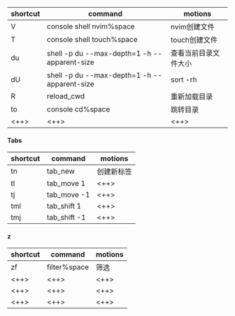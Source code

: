 | shortcut | command                                      | motions              |
|----------|----------------------------------------------|----------------------|
| V        | console shell nvim%space                     | nvim创建文件         |
| T        | console shell touch%space                    | touch创建文件        |
| du       | shell -p du --max-depth=1 -h --apparent-size | 查看当前目录文件大小 |
| dU       | shell -p du --max-depth=1 -h --apparent-size | sort -rh             | 排序查看当前目录大小 |
| R        | reload_cwd                                   | 重新加载目录         |
| to       | console cd%space                             | 跳转目录             |
| <++>     | <++>                                         | <++>                 |

#### Tabs
| shortcut | command      | motions    |
|----------|--------------|------------|
| tn       | tab_new      | 创建新标签 |
| tl       | tab_move 1   | <++>       |
| tj       | tab_move -1  | <++>       |
| tml      | tab_shift 1  | <++>       |
| tmj      | tab_shift -1 | <++>       |


#### z
| shortcut | command      | motions |
|----------|--------------|---------|
| zf       | filter%space | 筛选    |
| <++>     | <++>         | <++>    |
| <++>     | <++>         | <++>    |
| <++>     | <++>         | <++>    |
